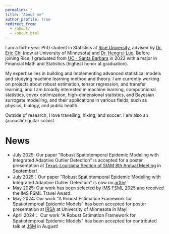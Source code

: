 ```yaml
---
permalink: /
title: "About me"
author_profile: true
redirect_from: 
  - /about/
  - /about.html
---
```

I am a forth-year PhD student in Statistics at [Rice University](https://statistics.rice.edu/), advised by [Dr. Eric Chi](https://www.ericchi.com/) (now at University of Minnesota) and [Dr. Hengrui Luo](https://hrluo.github.io/HengruiLuo_Home.html). Before joining Rice, I graduated from [UC - Santa Barbara](https://www.pstat.ucsb.edu/) in 2022 with a major in Financial Math and Statistics (highest honor at graduation). 

My expertise lies in building and implementing advanced statistical models and studying machine learning method and theory. I am currently working on projects about robust estimation, tensor regression, and transfer learning, and I am broadly interested in machine learning, computational statistics, covex optimization, high-dimensional statistics, and Bayesian surrogate modelling, and their applications in various fields, such as physics, biology, and public health.

Outside of research, I love travelling, hiking, and soccer. I am also an (acoustic) guitar soloist.



News
======
- July 2025: Our paper "Robust Spatiotemporal Epidemic Modeling with Integrated Adaptive Outlier Detection" is accepted for a poster presentation at [Texas-Louisiana Section of SIAM 8th Annual Meeting](https://sites.google.com/view/siamtxla2025/home?authuser=0) in September!
- July 2025：Our paper "Robust Spatiotemporal Epidemic Modeling with Integrated Adaptive Outlier Detection" is now on [arXiv](https://arxiv.org/abs/2507.09380)!
- May 2025: Our work has been selected by [IMS FSML](https://fsmlims.wixsite.com/fsml25) 2025 and received the IMS FSML Travel Award.
- May 2024: Our work "A Robust Estimation Framework for Spatiotemproal Epidemic Models" has been accepted for poster presentation at [IRSA](https://irsa.umn.edu/haoming-shi) at University of Minnesota in May!
- April 2024： Our work "A Robust Estimation Framework for Spatiotemproal Epidemic Models" has been accepted for contributed talk at [JSM](https://ww2.amstat.org/meetings/jsm/2024/) in August!

